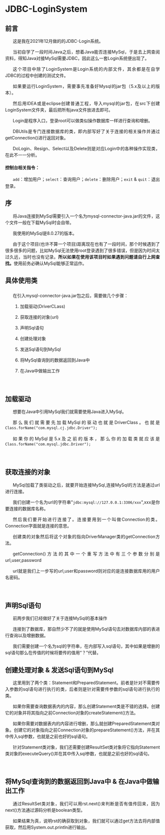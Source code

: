 <body>
<h1 >JDBC-LoginSystem</h1>
<h2 >前言</h2>
	<div style="text-indent: 25px; text-align:justify; text-justify:inter-ideograph;line-height: 1.5">
<p >这是我在2021年12月做的的JDBC-Login系统。</p>
<p>当初自学了一段时间Java之后，想着Java能否连接MySql，于是去上网查阅资料，得知Java对接MySql需要JDBC，因此这么一套Login系统便出现了。</p>
<p>这个项目中除了LoginSystem是Login系统的内部文件，其余都是在自学JDBC的过程中创建的测试文件。</p>
<p>如果要运行LoginSystem，需要事先准备好Mysql的jar包（5.x及以上的版本）。</p>
<p>然后用IDEA或是eclipse创建普通工程，导入mysql的jar包，在src下创建LoginSystem文件夹，最后把所有java文件放进去即可。</p>
<p>Login是程序入口，登录root可以做类似操作数据库一样进行查询和增删。</p>
<p>DBUtils是专门连接数据库的类，即内部写好了关于连接的相关操作并通过getConnection()进行返回对象。</p>
<p>DoLogin、Resign、Select以及Delete则是对应Login中的各种操作实现类，在此不一一分析。</p>
	</div>
<h4 >控制台相关指令：</h4>
<p style="text-indent:25px; text-align:justify; text-justify:inter-ideograph;line-height: 1.5"><code>add</code>：增加用户；<code>select</code>：查询用户；<code>delete</code>：删除用户；<code>exit</code> &amp; <code>quit</code>：退出登录。</p>
<h2 >序</h2>
	<div style="text-indent: 25px; text-align:justify; text-justify:inter-ideograph; line-height: 1.5">
<p>将Java连接到MySql需要引入一个名为mysql-connector-java.jar的文件，这个文件一般在下载MySql时会自带。</p>
<p>我使用的MySql是8.0.27的版本。</p>
<p>由于这个项目(也许不算一个项目)距离现在也有了一段时间，那个时候遇到了很多很多的问题，比如MySql无法使用root登录遇到了很多错误，但是因为时间太过久远，当时也没有记录。<strong>所以如果在使用该项目时如果遇到问题请自行上网查找。</strong>使用前务必确认MySql能够正常运作。</p>
	</div>
<h2 >具体使用类</h2>
<div style="margin: 25px; text-align:justify; text-justify:inter-ideograph; line-height: 1.5">
<p>在引入mysql-connector-java.jar包之后，需要做几个步骤：</p>
<ol>
<li><p>加载驱动(DriverCLass)</p>
</li>
<li><p>获取连接的对象(url)</p>
</li>
<li><p>声明Sql语句</p>
</li>
<li><p>创建处理对象</p>
</li>
<li><p>发送Sql语句到MySql</p>
</li>
<li><p>将MySql查询到的数据返回到Java中</p>
</li>
<li><p>在Java中做输出工作</p>
<p>&nbsp;</p>
</li>

</ol>
	</div>
<h2 >加载驱动</h2>
	<div style="text-indent: 25px; text-align:justify; text-justify:inter-ideograph;line-height: 1.5">
<p>想要在Java中引用MySql我们就需要使用Java进入MySql。</p>
<p>那么我们就需要先加载MySql的驱动也就是DriverClass。也就是<code>Class.forName(&quot;com.mysql.cj.jdbc.Driver&quot;);</code></p>
<p>如果你的MySql是5.x及之前的版本，那么你的加载类就应该是<code>Class.forName(&quot;com.mysql.jdbc.Driver&quot;);</code></p>
<p>&nbsp;</p>
		</div>
<h2 >获取连接的对象</h2>
	<div style="text-indent: 25px; text-align:justify; text-justify:inter-ideograph;line-height: 1.5">
<p>MySql加载了类驱动之后，就要开始连接MySql,连接MySql的方法是通过url进行连接。</p>
<p>我们创建一个名为url的字符串&quot;<code>jdbc:mysql://127.0.0.1:3306/xxx</code>&quot;,xxx是你要连接的数据库名称。</p>
<p>然后我们要开始进行连接了。连接要用到一个叫做Connection的类。Connection字面就是连接的意思。</p>
<p>创建类的对象然后将这个对象的指向DriverManager类的getConnection方法。</p>
<p>getConnection()方法的其中一个重写方法中有三个参数分别是url,user,password</p>
<p>url就是我们上一步写的url,user和password则对应的是连接数据库用的用户名密码。</p>
<p>&nbsp;</p>
		</div>
<h2 >声明Sql语句</h2>
	<div style="text-indent: 25px; text-align:justify; text-justify:inter-ideograph;line-height: 1.5">
<p>前两步我们已经做好了关于连接MySql的基本操作</p>
<p>连接到了数据库，那自然少不了的就是使用MySql语句去对数据库内部的表进行查询以及增删数据。</p>
<p>我们需要创建一个名为sql的字符串，在内部写入sql语句，其中如果是增删的sql语句那么在传值的时候将要传的值用“？”代替。</p>
		</div>
<h2 >创建处理对象 &amp; 发送Sql语句到MySql</h2>
	<div style="text-indent: 25px; text-align:justify; text-justify:inter-ideograph;line-height: 1.5">
<p>这里用到了两个类：Statement和PreparedStatement。前者是针对不需要传入参数的sql语句进行执行的类，后者则是针对需要传参数的sql语句进行执行的类。</p>
<p>如果你需要查询数据表内的内容，那么创建Statement类是不错的选择。创建它的对象并将其指向之前Connection对象的createStatement()方法。</p>
<p>如果你需要对数据表内的内容进行增删，那么就创建PreparedStatement类对象。创建它的对象指向之前Connection对象的prepareStatement()方法，并在其中传入sql参数，也就是之前也好的sql语句。</p>
<p>针对Statement类对象，我们还需要创建ResultSet类对象将它指向Statement类对象的executeQuery()并在其中传入sql参数，也就是之前也好的sql语句。</p>
<p>&nbsp;</p>
	</div>
<h2 >将MySql查询到的数据返回到Java中 &amp; 在Java中做输出工作</h2>
	<div style="text-indent: 25px; text-align:justify; text-justify:inter-ideograph;line-height: 1.5">
<p>通过ResultSet类对象，我们可以用rst.next()来判断是否有值传回来，因为next()方法通过源码分析是boolean类型。</p>
<p>如果结果为真，说明rst的确获取到对象，我们就可以通过get方法去将内部值获取，然后用System.out.println进行输出。</p>
<p>&nbsp;</p>
</div>
</body>

